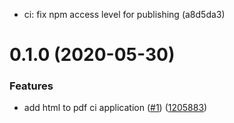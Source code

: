 * ci: fix npm access level for publishing (a8d5da3)

<a name="0.1.0"></a>
# 0.1.0 (2020-05-30)


### Features

* add html to pdf ci application ([#1](https://github.com/our-weekend-project/html-to-pdf-ci/issues/1)) ([1205883](https://github.com/our-weekend-project/html-to-pdf-ci/commit/1205883))

